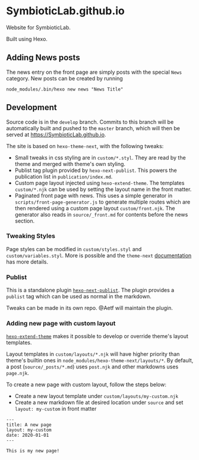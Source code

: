# SymbioticLab.github.io

Website for SymbioticLab.

Built using Hexo.

## Adding News posts
The news entry on the front page are simply posts with the special `News` category. New posts can be created
by running
```
node_modules/.bin/hexo new news "News Title"
```

## Development
Source code is in the `develop` branch. Commits to this branch will be automatically built and pushed to the `master` branch, which will then be served at https://SymbioticLab.github.io.

The site is based on `hexo-theme-next`, with the following tweaks:

* Small tweaks in css styling are in `custom/*.styl`. They are read by the theme and merged with theme's own styling.
* Publist tag plugin provided by `hexo-next-publist`. This powers the publication list in `publication/index.md`.
* Custom page layout injected using `hexo-extend-theme`. The templates `custom/*.njk` can be used by setting the layout name in the front matter.
* Paginated front page with news. This uses a simple generator in `scripts/front-page-generator.js` to generate multiple routes which are then
rendered using a custom page layout `custom/front.njk`. The generator also reads in `source/_front.md` for contents before the news section.

### Tweaking Styles
Page styles can be modified in `custom/styles.styl` and `custom/variables.styl`. More is possible and the `theme-next` [documentation](https://theme-next.js.org/docs/advanced-settings/custom-files.html) has more details.

### Publist
This is a standalone plugin [`hexo-next-publist`](https://github.com/Aetf/hexo-next-publist). The plugin provides a `publist` tag which can be used as normal
in the markdown.

Tweaks can be made in its own repo. @Aetf will maintain the plugin.

### Adding new page with custom layout
[`hexo-extend-theme`](https://github.com/jiangtj/hexo-extend-theme) makes it possible to develop or override theme's layout templates.

Layout templates in `custom/layouts/*.njk` will have higher priority than theme's builtin ones in `node_modules/hexo-theme-next/layouts/*`.
By default, a post (`source/_posts/*.md`) uses `post.njk` and other markdowns uses `page.njk`.

To create a new page with custom layout, follow the steps below:

* Create a new layout template under `custom/layouts/my-custom.njk`
* Create a new markdown file at desired location under `source` and set `layout: my-custom` in front matter
```
---
title: A new page
layout: my-custom
date: 2020-01-01
---

This is my new page!
```
